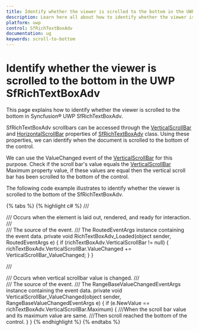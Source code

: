 ```yaml
---
title: Identify whether the viewer is scrolled to the bottom in the UWP SfRichTextBoxAdv | Syncfusion
description: Learn here all about how to identify whether the viewer is scrolled to the bottom in Syncfusion UWP SfRichTextBoxAdv and more.
platform: uwp
control: SfRichTextBoxAdv
documentation: ug
keywords: scroll-to-bottom
---
```


# Identify whether the viewer is scrolled to the bottom in the UWP SfRichTextBoxAdv

This page explains how to identify whether the viewer is scrolled to the bottom in Syncfusion&reg; UWP SfRichTextBoxAdv.

SfRichTextBoxAdv scrollbars can be accessed through the [VerticalScrollBar](https://help.syncfusion.com/cr/uwp/Syncfusion.UI.Xaml.RichTextBoxAdv.SfRichTextBoxAdv.html#Syncfusion_UI_Xaml_RichTextBoxAdv_SfRichTextBoxAdv_VerticalScrollBar) and [HorizontalScrollBar](https://help.syncfusion.com/cr/uwp/Syncfusion.UI.Xaml.RichTextBoxAdv.SfRichTextBoxAdv.html#Syncfusion_UI_Xaml_RichTextBoxAdv_SfRichTextBoxAdv_HorizontalScrollBar) properties of [SfRichTextBoxAdv](https://help.syncfusion.com/cr/uwp/Syncfusion.UI.Xaml.RichTextBoxAdv.SfRichTextBoxAdv.html) class. Using these properties, we can identify when the document is scrolled to the bottom of the control. 

We can use the ValueChanged event of the [VerticalScrollBar](https://help.syncfusion.com/cr/uwp/Syncfusion.UI.Xaml.RichTextBoxAdv.SfRichTextBoxAdv.html#Syncfusion_UI_Xaml_RichTextBoxAdv_SfRichTextBoxAdv_VerticalScrollBar) for this purpose. Check if the scroll bar's value equals the [VerticalScrollBar](https://help.syncfusion.com/cr/uwp/Syncfusion.UI.Xaml.RichTextBoxAdv.SfRichTextBoxAdv.html#Syncfusion_UI_Xaml_RichTextBoxAdv_SfRichTextBoxAdv_VerticalScrollBar) Maximum property value, if these values are equal then the vertical scroll bar has been scrolled to the bottom of the control.

The following code example illustrates to identify whether the viewer is scrolled to the bottom of the SfRichTextBoxAdv.

{% tabs %}
{% highlight c# %}
/// <summary>
///  Occurs when the element is laid out, rendered, and ready for interaction.
/// </summary>
/// <param name="sender">The source of the event.</param>
/// <param name="e">The RoutedEventArgs instance containing the event data.</param>
 private void RichTextBoxAdv_Loaded(object sender, RoutedEventArgs e)
 {
     if (richTextBoxAdv.VerticalScrollBar != null)
     {
         richTextBoxAdv.VerticalScrollBar.ValueChanged += VerticalScrollBar_ValueChanged;
     }
 }      

/// <summary>
/// Occurs when vertical scrollbar value is changed.
/// </summary>
/// <param name="sender">The source of the event.</param>
/// <param name="e">The RangeBaseValueChangedEventArgs instance containing the event data.</param>
 private void VerticalScrollBar_ValueChanged(object sender, RangeBaseValueChangedEventArgs e)
 {
     if (e.NewValue == richTextBoxAdv.VerticalScrollBar.Maximum)
     {
             ///When the scroll bar value and its maximum value are same.
             ///Then scroll reached the bottom of the control.
     }
 }
{% endhighlight %}
{% endtabs %}	